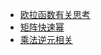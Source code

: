 - [欧拉函数有关思考](https://github.com/grislux55/C_Thinking/blob/master/euler.md)
- [矩阵快速幂](https://github.com/grislux55/C_Thinking/blob/master/matrix_fast_exp.md)
- [乘法逆元相关](https://github.com/grislux55/C_Thinking/blob/master/inverse.md)
